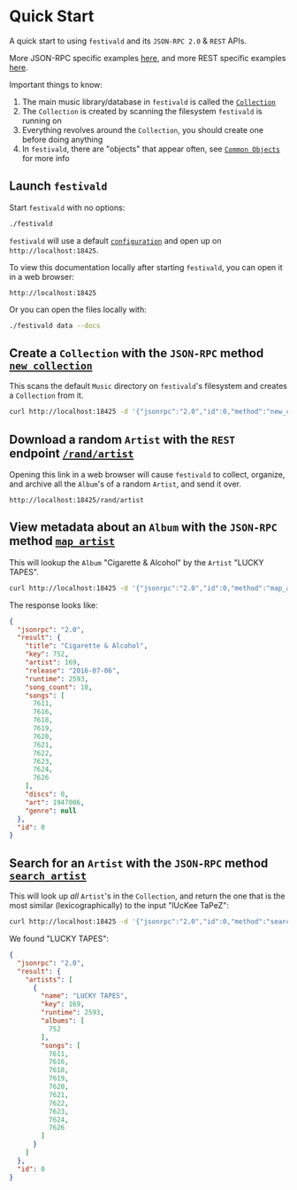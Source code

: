 # Quick Start
A quick start to using `festivald` and its `JSON-RPC 2.0` & `REST` APIs.

More JSON-RPC specific examples [here](json-rpc/quick-start.md), and more REST specific examples [here](rest/quick-start.md).

Important things to know:
1. The main music library/database in `festivald` is called the [`Collection`](common-objects/collection.md)
2. The `Collection` is created by scanning the filesystem `festivald` is running on
3. Everything revolves around the `Collection`, you should create one before doing anything
4. In `festivald`, there are "objects" that appear often, see [`Common Objects`](common-objects/common-objects.md) for more info

## Launch `festivald`
Start `festivald` with no options:
```bash
./festivald
```
`festivald` will use a default [`configuration`](config.md) and open up on `http://localhost:18425`.

To view this documentation locally after starting `festivald`, you can open it in a web browser:
```http
http://localhost:18425
```
Or you can open the files locally with:
```bash
./festivald data --docs
```

## Create a `Collection` with the `JSON-RPC` method [`new_collection`](json-rpc/collection/new_collection.md)
This scans the default `Music` directory on `festivald`'s filesystem and creates a `Collection` from it.
```bash
curl http://localhost:18425 -d '{"jsonrpc":"2.0","id":0,"method":"new_collection","params":{"paths":null}}'
```

## Download a random `Artist` with the `REST` endpoint [`/rand/artist`](json-rpc/rest/rand/artist.md)
Opening this link in a web browser will cause `festivald` to collect, organize, and archive all the `Album`'s of a random `Artist`, and send it over.
```http
http://localhost:18425/rand/artist
```

## View metadata about an `Album` with the `JSON-RPC` method [`map_artist`](json-rpc/map/artist.md)
This will lookup the `Album` "Cigarette & Alcohol" by the `Artist` "LUCKY TAPES".
```bash
curl http://localhost:18425 -d '{"jsonrpc":"2.0","id":0,"method":"map_album","params":{"artist":"LUCKY TAPES","album":"Cigarette & Alcohol"}}'
```
The response looks like:
```json
{
  "jsonrpc": "2.0",
  "result": {
    "title": "Cigarette & Alcohol",
    "key": 752,
    "artist": 169,
    "release": "2016-07-06",
    "runtime": 2593,
    "song_count": 10,
    "songs": [
      7611,
      7616,
      7618,
      7619,
      7620,
      7621,
      7622,
      7623,
      7624,
      7626
    ],
    "discs": 0,
    "art": 1947006,
    "genre": null
  },
  "id": 0
}
```

## Search for an `Artist` with the `JSON-RPC` method [`search_artist`](json-rpc/search/artist.md)
This will look up _all_ `Artist`'s in the `Collection`, and return the one that is the most similar (lexicographically) to the input "lUcKee TaPeZ":
```bash
curl http://localhost:18425 -d '{"jsonrpc":"2.0","id":0,"method":"search_artist","params":{"input":"lUcKee TaPeZ","kind":"top1"}}'
```
We found "LUCKY TAPES":
```json
{
  "jsonrpc": "2.0",
  "result": {
    "artists": [
      {
        "name": "LUCKY TAPES",
        "key": 169,
        "runtime": 2593,
        "albums": [
          752
        ],
        "songs": [
          7611,
          7616,
          7618,
          7619,
          7620,
          7621,
          7622,
          7623,
          7624,
          7626
        ]
      }
    ]
  },
  "id": 0
}
```
